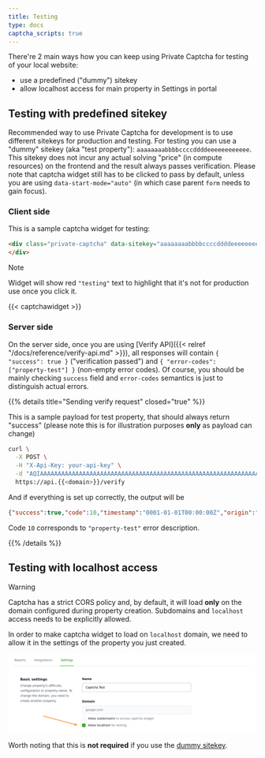```yaml
---
title: Testing
type: docs
captcha_scripts: true
---
```


There're 2 main ways how you can keep using Private Captcha for testing of your local website:
- use a predefined ("dummy") sitekey
- allow localhost access for main property in Settings in portal

## Testing with predefined sitekey

Recommended way to use Private Captcha for development is to use different sitekeys for production and testing. For testing you can use a "dummy" sitekey (aka "test property"): `aaaaaaaabbbbccccddddeeeeeeeeeeee`. This sitekey does not incur any actual solving "price" (in compute resources) on the frontend and the result always passes verification. Please note that captcha widget still has to be clicked to pass by default, unless you are using `data-start-mode="auto"` (in which case parent `form` needs to gain focus).

### Client side

This is a sample captcha widget for testing:

```html
<div class="private-captcha" data-sitekey="aaaaaaaabbbbccccddddeeeeeeeeeeee">
</div>
```
> [!NOTE]
> Widget will show red `"testing"` text to highlight that it's not for production use once you click it.

{{< captchawidget >}}

### Server side

On the server side, once you are using [Verify API]({{< relref "/docs/reference/verify-api.md" >}}), all responses will contain `{ "success": true }` ("verification passed") and `{ "error-codes": ["property-test"] }` (non-empty error codes). Of course, you should be mainly checking `success` field and `error-codes` semantics is just to distinguish actual errors.

{{% details title="Sending verify request" closed="true" %}}

This is a sample payload for test property, that should always return "success" (please note this is for illustration purposes **only** as payload can change)

```bash
curl \
  -X POST \
  -H "X-Api-Key: your-api-key" \
  -d "AQIAAAAAAAAAAAAAAAAAAAAAAAAAAAAAAAAAAAAAAAAAAAAAAAAAAAAAAAAAAAAAAAAAAAAAAAAAAAAAAAAAAAAAAAAAAAAAAAAAAAAAAAAAAAAAAAAAAAAAAAAAAAAAAAAAAAAAAAAAAAAAAAAAAAAAAAAAAAAAAAAAAAAAAAAAAAAAAAAA.Aaqqqqq7u8zM3d3u7u7u7u4AAAAAAAAAAAAQAAAAAAAAAAAAAAAAAAAAAAAAAAA=.AQCBnM2czBK6rlq+l06lXBtIDQH/PFk=" \
  https://api.{{<domain>}}/verify
```

And if everything is set up correctly, the output will be 

```json
{"success":true,"code":10,"timestamp":"0001-01-01T00:00:00Z","origin":""}
```

Code `10` corresponds to `"property-test"` error description.

{{% /details %}}

## Testing with localhost access

> [!WARNING]
> Captcha has a strict CORS policy and, by default, it will load **only** on the domain configured during property creation. Subdomains and `localhost` access needs to be explicitly allowed.

In order to make captcha widget to load on `localhost` domain, we need to allow it in the settings of the property you just created.

![Allow localhost domain](/images/tutorials/e2e-local/allow-localhost.png)

Worth noting that this is **not required** if you use the [dummy sitekey](#testing-with-predefined-sitekey).